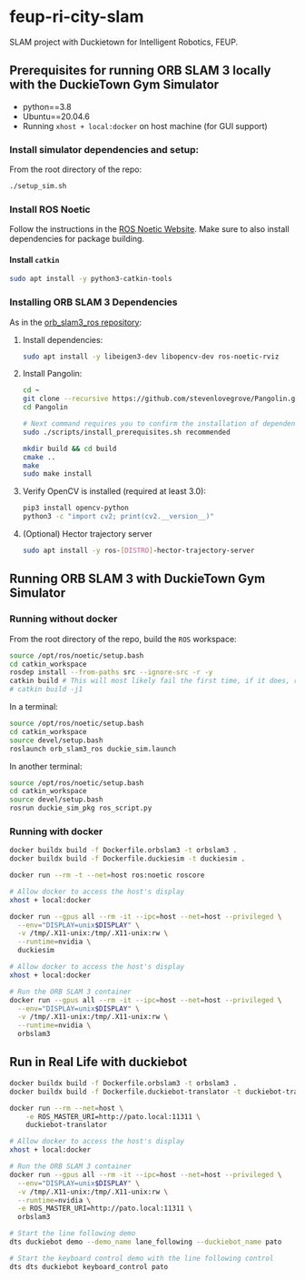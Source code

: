 # feup-ri-city-slam
SLAM project with Duckietown for Intelligent Robotics, FEUP.

## Prerequisites for running ORB SLAM 3 locally with the DuckieTown Gym Simulator 
- python==3.8
- Ubuntu==20.04.6
- Running `xhost + local:docker` on host machine (for GUI support)

### Install simulator dependencies and setup:
From the root directory of the repo:
```sh
./setup_sim.sh
```

### Install ROS Noetic
Follow the instructions in the [ROS Noetic Website](https://wiki.ros.org/noetic/Installation/Ubuntu).
Make sure to also install dependencies for package building.

#### Install `catkin`
```sh
sudo apt install -y python3-catkin-tools
```

### Installing ORB SLAM 3 Dependencies

As in the [orb_slam3_ros repository](https://github.com/marhcouto/orb_slam3_ros):

1. Install dependencies:
    ```sh
    sudo apt install -y libeigen3-dev libopencv-dev ros-noetic-rviz
    ```
2. Install Pangolin:
    ```sh
    cd ~
    git clone --recursive https://github.com/stevenlovegrove/Pangolin.git
    cd Pangolin

    # Next command requires you to confirm the installation of dependencies
    sudo ./scripts/install_prerequisites.sh recommended

    mkdir build && cd build
    cmake ..
    make
    sudo make install
    ```

3. Verify OpenCV is installed (required at least 3.0):
    ```sh
    pip3 install opencv-python
    python3 -c "import cv2; print(cv2.__version__)" 
    ```

4. (Optional) Hector trajectory server
    ```sh
    sudo apt install -y ros-[DISTRO]-hector-trajectory-server
    ```

## Running ORB SLAM 3 with DuckieTown Gym Simulator
### Running without docker
From the root directory of the repo, build the `ROS` workspace:
```sh
source /opt/ros/noetic/setup.bash
cd catkin_workspace
rosdep install --from-paths src --ignore-src -r -y
catkin build # This will most likely fail the first time, if it does, run the next line
# catkin build -j1
```

In a terminal:
```sh
source /opt/ros/noetic/setup.bash
cd catkin_workspace
source devel/setup.bash
roslaunch orb_slam3_ros duckie_sim.launch
```

In another terminal:
```sh
source /opt/ros/noetic/setup.bash
cd catkin_workspace
source devel/setup.bash
rosrun duckie_sim_pkg ros_script.py 
```

### Running with docker
```sh
docker buildx build -f Dockerfile.orbslam3 -t orbslam3 .
docker buildx build -f Dockerfile.duckiesim -t duckiesim .
```

```sh
docker run --rm -t --net=host ros:noetic roscore
```

```sh
# Allow docker to access the host's display
xhost + local:docker

docker run --gpus all --rm -it --ipc=host --net=host --privileged \
  --env="DISPLAY=unix$DISPLAY" \
  -v /tmp/.X11-unix:/tmp/.X11-unix:rw \
  --runtime=nvidia \
  duckiesim
```

```sh
# Allow docker to access the host's display
xhost + local:docker

# Run the ORB SLAM 3 container
docker run --gpus all --rm -it --ipc=host --net=host --privileged \
  --env="DISPLAY=unix$DISPLAY" \
  -v /tmp/.X11-unix:/tmp/.X11-unix:rw \
  --runtime=nvidia \
  orbslam3
```


## Run in Real Life with duckiebot
```sh
docker buildx build -f Dockerfile.orbslam3 -t orbslam3 .
docker buildx build -f Dockerfile.duckiebot-translator -t duckiebot-translator .
```

```sh
docker run --rm --net=host \
    -e ROS_MASTER_URI=http://pato.local:11311 \
    duckiebot-translator
```

```sh
# Allow docker to access the host's display
xhost + local:docker

# Run the ORB SLAM 3 container
docker run --gpus all --rm -it --ipc=host --net=host --privileged \
  --env="DISPLAY=unix$DISPLAY" \
  -v /tmp/.X11-unix:/tmp/.X11-unix:rw \
  --runtime=nvidia \
  -e ROS_MASTER_URI=http://pato.local:11311 \
  orbslam3
```

```sh
# Start the line following demo
dts duckiebot demo --demo_name lane_following --duckiebot_name pato

# Start the keyboard control demo with the line following control
dts dts duckiebot keyboard_control pato
```
